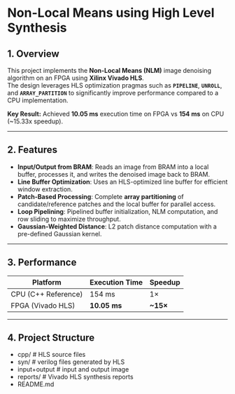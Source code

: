 # Non-Local Means using High Level Synthesis

## 1. Overview
This project implements the **Non-Local Means (NLM)** image denoising algorithm on an FPGA using **Xilinx Vivado HLS**.  
The design leverages HLS optimization pragmas such as **`PIPELINE`**, **`UNROLL`**, and **`ARRAY_PARTITION`** to significantly improve performance compared to a CPU implementation.

**Key Result:** Achieved **10.05 ms** execution time on FPGA vs **154 ms** on CPU (~15.33x speedup).

---

## 2. Features
- **Input/Output from BRAM**: Reads an image from BRAM into a local buffer, processes it, and writes the denoised image back to BRAM.
- **Line Buffer Optimization**: Uses an HLS-optimized line buffer for efficient window extraction.
- **Patch-Based Processing**: Complete **array partitioning** of candidate/reference patches and the local buffer for parallel access.
- **Loop Pipelining**: Pipelined buffer initialization, NLM computation, and row sliding to maximize throughput.
- **Gaussian-Weighted Distance**: L2 patch distance computation with a pre-defined Gaussian kernel.

---

## 3. Performance
| Platform | Execution Time | Speedup |
|----------|----------------|---------|
| CPU (C++ Reference) | 154 ms | 1× |
| FPGA (Vivado HLS) | **10.05 ms** | **~15×** |

---

## 4. Project Structure
- cpp/ # HLS source files
- syn/          # verilog files generated by HLS
- input+output  # input and output image
- reports/      # Vivado HLS synthesis reports
- README.md
